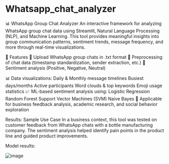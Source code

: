 # Whatsapp_chat_analyzer
📊 WhatsApp Group Chat Analyzer
An interactive framework for analyzing WhatsApp group chat data using Streamlit, Natural Language Processing (NLP), and Machine Learning. This tool provides meaningful insights into group communication patterns, sentiment trends, message frequency, and more through real-time visualizations.

📌 Features
📁 Upload WhatsApp group chats in .txt format
🧹 Preprocessing of chat data (timestamp standardization, sender extraction, etc.)
💬 Sentiment analysis (Positive, Negative, Neutral)

📊 Data visualizations:
  Daily & Monthly message timelines
  Busiest days/months
  Active participants
  Word clouds & top keywords
  Emoji usage statistics
📈 ML-based sentiment analysis using:
  Logistic Regression
  Random Forest
  Support Vector Machines (SVM)
  Naive Bayes
🧠 Applicable for business feedback analysis, academic research, and social behavior exploration

Results:
Sample Use Case
In a business context, this tool was tested on customer feedback from WhatsApp chats with a bottle manufacturing company. The sentiment analysis helped identify pain points in the product line and guided product improvements.

Model results:

![image](https://github.com/user-attachments/assets/3783ec76-44ce-41bb-8d6e-40041ff21dc4)
